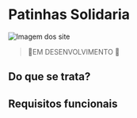 # Patinhas Solidaria
![Imagem dos site](https://github.com/user-attachments/assets/ce701f7b-96b6-416b-884f-55940b94e46e)

>🚧EM DESENVOLVIMENTO 🚧
<h2>Do que se trata?</h2>
<p></p>
<h2>Requisitos funcionais</h2>
